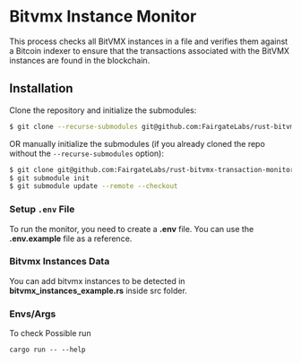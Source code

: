 # Bitvmx Instance Monitor


This process checks all BitVMX instances in a file and verifies them against a Bitcoin indexer to ensure that the transactions associated with the BitVMX instances are found in the blockchain.

## Installation
Clone the repository and initialize the submodules:
```bash
$ git clone --recurse-submodules git@github.com:FairgateLabs/rust-bitvmx-transaction-monitor
```

OR manually initialize the submodules (if you already cloned the repo without the `--recurse-submodules` option):
 
```bash
$ git clone git@github.com:FairgateLabs/rust-bitvmx-transaction-monitor
$ git submodule init
$ git submodule update --remote --checkout
```

### Setup `.env` File

To run the monitor, you need to create a **.env** file. You can use the **.env.example** file as a reference.

### Bitvmx Instances Data

You can add bitvmx instances to be detected in **bitvmx_instances_example.rs** inside src folder.

### Envs/Args

To check Possible run

```
cargo run -- --help
```

